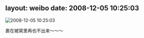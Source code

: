 layout: weibo
date: 2008-12-05 10:25:03
---
<meta name="referrer" content="no-referrer" />

<img src="/images/renren.ico" style="float: left;"/>2008-12-05 10:25:03

裹在被窝里再也不出来～～～

